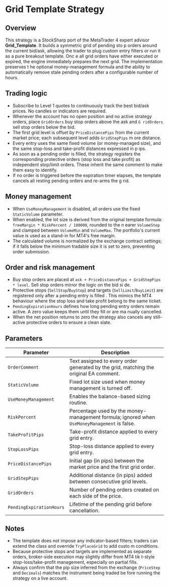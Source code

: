 # Grid Template Strategy

## Overview
This strategy is a StockSharp port of the MetaTrader 4 expert advisor **Grid_Template**. It builds a symmetric grid of pending sto
p orders around the current bid/ask, allowing the trader to plug custom entry filters or run it as a pure breakout template. Onc
e all grid orders have either executed or expired, the engine immediately prepares the next grid. The implementation preserves t
he optional money-management formula and the ability to automatically remove stale pending orders after a configurable number of
 hours.

## Trading logic
- Subscribe to Level 1 quotes to continuously track the best bid/ask prices. No candles or indicators are required.
- Whenever the account has no open position and no active strategy orders, place `GridOrders` buy stop orders above the ask and `G
ridOrders` sell stop orders below the bid.
- The first grid level is offset by `PriceDistancePips` from the current market price; each subsequent level adds `GridStepPips` m
ore distance.
- Every entry uses the same fixed volume (or money-managed size), and the same stop-loss and take-profit distances expressed in p
ips.
- As soon as a pending order is filled, the strategy registers the corresponding protective orders (stop loss and take profit) as
 independent stop/limit orders. These inherit the same comment to make them easy to identify.
- If no order is triggered before the expiration timer elapses, the template cancels all resting pending orders and re-arms the g
rid.

## Money management
- When `UseMoneyManagement` is disabled, all orders use the fixed `StaticVolume` parameter.
- When enabled, the lot size is derived from the original template formula: `freeMargin * RiskPercent / 100000`, rounded to the n
earer `VolumeStep` and clamped between `VolumeMin` and `VolumeMax`. The portfolio's current value is used as a stand-in for MT4's
 free margin.
- The calculated volume is normalized by the exchange contract settings; if it falls below the minimum tradable size it is set to
 zero, preventing order submission.

## Order and risk management
- Buy stop orders are placed at `ask + PriceDistancePips + GridStepPips * level`. Sell stop orders mirror the logic on the bid si
de.
- Protective stops (`SellStop`/`BuyStop`) and targets (`SellLimit`/`BuyLimit`) are registered only after a pending entry is filled
. This mimics the MT4 behaviour where the stop loss and take profit belong to the same ticket.
- `PendingExpirationHours` defines how long pending entry orders remain active. A zero value keeps them until they fill or are ma
nually cancelled.
- When the net position returns to zero the strategy also cancels any still-active protective orders to ensure a clean slate.

## Parameters
| Parameter | Description |
|-----------|-------------|
| `OrderComment` | Text assigned to every order generated by the grid, matching the original EA comment. |
| `StaticVolume` | Fixed lot size used when money management is turned off. |
| `UseMoneyManagement` | Enables the balance-based sizing routine. |
| `RiskPercent` | Percentage used by the money-management formula; ignored when `UseMoneyManagement` is false. |
| `TakeProfitPips` | Take-profit distance applied to every grid entry. |
| `StopLossPips` | Stop-loss distance applied to every grid entry. |
| `PriceDistancePips` | Initial gap (in pips) between the market price and the first grid order. |
| `GridStepPips` | Additional distance (in pips) added between consecutive grid levels. |
| `GridOrders` | Number of pending orders created on each side of the price. |
| `PendingExpirationHours` | Lifetime of the pending grid before cancellation. |

## Notes
- The template does not impose any indicator-based filters; traders can extend the class and override `TryPlaceGrid` to add custo
m conditions.
- Because protective stops and targets are implemented as separate orders, broker-side execution may slightly differ from MT4 tik
t-style stop-loss/take-profit management, especially on partial fills.
- Always confirm that the pip size inferred from the exchange (`PriceStep` and `Decimals`) matches the instrument being traded be
fore running the strategy on a live account.
